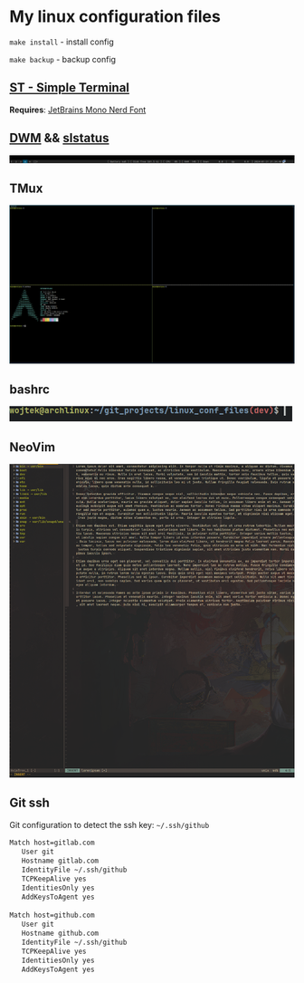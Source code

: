 # My linux configuration files

`make install` - install config

`make backup` - backup config

## [ST - Simple Terminal](https://github.com/wojciechmadry/st)

**Requires**: [JetBrains Mono Nerd Font
](https://www.nerdfonts.com/font-downloads)

## [DWM](https://github.com/wojciechmadry/dwm) && [slstatus](https://github.com/wojciechmadry/slstatus)
![dwm_sls](pictures/dwm_sls.png)

## TMux
![tmux](pictures/tmux.png)

## bashrc
![bashrc](pictures/bashrc.png)

## NeoVim
![nvim](pictures/nvim.png)

## Git ssh

Git configuration to detect the ssh key: `~/.ssh/github`
```
Match host=gitlab.com
   User git
   Hostname gitlab.com
   IdentityFile ~/.ssh/github
   TCPKeepAlive yes
   IdentitiesOnly yes
   AddKeysToAgent yes

Match host=github.com
   User git
   Hostname github.com
   IdentityFile ~/.ssh/github
   TCPKeepAlive yes
   IdentitiesOnly yes
   AddKeysToAgent yes
```
